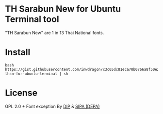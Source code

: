 # TH Sarabun New for Ubuntu Terminal tool
"TH Sarabun New" are 1 in 13 Thai National fonts.

# Install
```
bash https://gist.githubusercontent.com/inwdragon/c3c05dc81eca70b0766a8f50e2e7380e/raw/88633a449ebdce185c709d44b1358f72408e6117/install-thsn-for-ubuntu-terminal | sh
```

# License
GPL 2.0 + Font exception By [DIP](https://www.ipthailand.go.th/th/) & [SIPA (DEPA)](http://www.depa.or.th/th/home)
